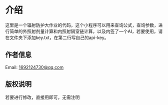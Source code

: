 # 介绍

这里是一个辐射防护大作业的代码，这个小程序可以用来查询公式，查询参数，进行简单的外照射剂量计算和内照射隔室链计算，以及内签了一个AI，若要使用，请在文件夹下添加key.txt，在第二行写自己的api-key。

## 作者信息

Email: 1692124730@qq.com

## 版权说明

若要进行修改，直接用即可，无需注明
